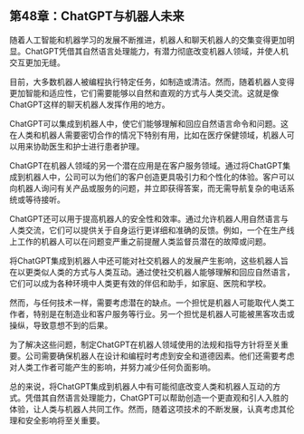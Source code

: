 ## 第48章：ChatGPT与机器人未来

随着人工智能和机器学习的发展不断推进，机器人和聊天机器人的交集变得更加明显。ChatGPT凭借其自然语言处理能力，有潜力彻底改变机器人领域，并使人机交互更加无缝。

目前，大多数机器人被编程执行特定任务，如制造或清洁。然而，随着机器人变得更加智能和适应性，它们需要能够以自然和直观的方式与人类交流。这就是像ChatGPT这样的聊天机器人发挥作用的地方。

ChatGPT可以集成到机器人中，使它们能够理解和回应自然语言命令和问题。这在人类和机器人需要密切合作的情况下特别有用，比如在医疗保健领域，机器人可以用来协助医生和护士进行患者护理。

ChatGPT在机器人领域的另一个潜在应用是在客户服务领域。通过将ChatGPT集成到机器人中，公司可以为他们的客户创造更具吸引力和个性化的体验。客户可以向机器人询问有关产品或服务的问题，并立即获得答案，而无需导航复杂的电话系统或等待接听。

ChatGPT还可以用于提高机器人的安全性和效率。通过允许机器人用自然语言与人类交流，它们可以提供关于自身运行更详细和准确的反馈。例如，一个在生产线上工作的机器人可以在问题变严重之前提醒人类监督员潜在的故障或问题。

将ChatGPT集成到机器人中还可能对社交机器人的发展产生影响，这些机器人旨在以更类似人类的方式与人类互动。通过使社交机器人能够理解和回应自然语言，它们可以成为各种环境中人类更有效的伴侣和助手，如家庭、医院和学校。

然而，与任何技术一样，需要考虑潜在的缺点。一个担忧是机器人可能取代人类工作者，特别是在制造业和客户服务等行业。另一个担忧是机器人可能被黑客攻击或操纵，导致意想不到的后果。

为了解决这些问题，制定ChatGPT在机器人领域使用的法规和指导方针将至关重要。公司需要确保机器人在设计和编程时考虑到安全和道德因素。他们还需要考虑对人类工作者可能产生的影响，并努力减少任何负面影响。

总的来说，将ChatGPT集成到机器人中有可能彻底改变人类和机器人互动的方式。凭借其自然语言处理能力，ChatGPT可以帮助创造一个更直观和引人入胜的体验，让人类与机器人共同工作。然而，随着这项技术的不断发展，认真考虑其伦理和安全影响将至关重要。
